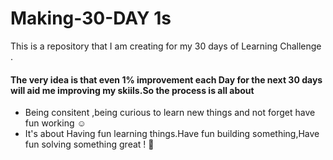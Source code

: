 # Making-30-DAY 1s
This is a repository that I am creating for my 30 days of Learning Challenge .
#### The very idea is that even 1% improvement each Day for the next 30 days will aid me improving my skiils.So the process is all about
 - Being consitent ,being curious to learn new things and not forget have fun working ☺️
 - It's about Having fun learning things.Have fun building something,Have fun solving something great ! 🌟
